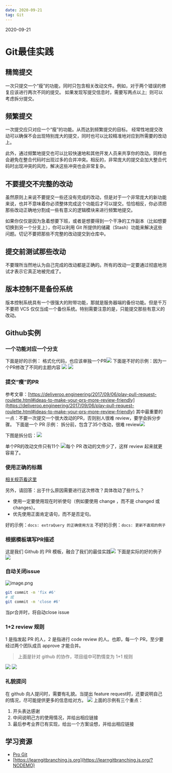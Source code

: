 ```yaml
---
date: 2020-09-21
tag: Git
---
```


2020-09-21
# Git最佳实践
## 精简提交
一次只提交一个“瘦”的功能，同时只包含相关改动文件。例如，对于两个错误的修复应该进行两次不同的提交。
如果发现写提交信息时，需要写两点以上;  则可以考虑拆分提交。

## 频繁提交
一次提交应只对应一个“瘦”的功能。从而达到频繁提交的目标。
经常性地提交改动可以确保不会出现特别庞大的提交，同时也可以比较精准地对应到所需要的改动上。

此外，通过频繁地提交也可以比较快速地和其他开发人员来共享你的改动。同样也会避免在整合代码时出现过多的合并冲突。相反的，非常庞大的提交会加大整合代码时出现冲突的风险，解决这些冲突也会非常复杂。

## 不要提交不完整的改动
虽然原则上来说不要提交一些还没有完成的改动，但是对于一个非常庞大的新功能来说，也并不意味着你必须整体完成这个功能后才可以提交。恰恰相反，你必须把那些改动正确地分割成一些有意义的逻辑模块来进行频繁地提交。

如果你仅仅是因为急着想要下班，或者是想要得到一个干净的工作副本（比如想要切换到另一个分支上），你可以利用 Git 所提供的储藏（Stash）功能来解决这些问题。切记不要把那些不完整的改动提交到仓库中。
## 提交前测试那些改动
不要理所当然地认为自己完成的改动都是正确的。所有的改动一定要通过彻底地测试才表示它真正地被完成了。
## 版本控制不是备份系统
版本控制系统具有一个很强大的附带功能，那就是服务器端的备份功能。但是千万不要把 VCS 仅仅当成一个备份系统。特别需要注意的是，只能提交那些有意义的改动。

## Github实例
### 一个功能对应一个分支
下面是好的示例： 格式化代码，也应该单独一个PR![](https://raw.gitmirror.com/levy9527/image-holder/main/docs/git/1682344980430.png)
下面是不好的示例：因为一个PR修改了不同的主题内容
![](https://raw.gitmirror.com/levy9527/image-holder/main/docs/git/1682344985874.png)
![](https://raw.gitmirror.com/levy9527/image-holder/main/docs/git/1682344990582.png)
### 提交“瘦”的PR
参考文章：[https://deliveroo.engineering/2017/09/06/play-pull-request-roulette.html#ideas-to-make-your-prs-more-review-friendly](https://deliveroo.engineering/2017/09/06/play-pull-request-roulette.html#ideas-to-make-your-prs-more-review-friendly)
其中最重要的一点：不要一次提交一个很大改动的PR，否则别人很难 review，要学会拆分步骤。
下面是一个 PR 示例：
拆分前，包含了35个改动，很难 review![](https://raw.gitmirror.com/levy9527/image-holder/main/docs/git/1682344998899.png)

下图是拆分后：![](https://raw.gitmirror.com/levy9527/image-holder/main/docs/git/1682345004360.png)

单个PR的改动文件只有11个
![](https://raw.gitmirror.com/levy9527/image-holder/main/docs/git/1682345009991.png)每个 PR 改动的文件少了，这样 review 起来就更容易了。
### 使用正确的标题
[相关规范看这里](https://github.com/angular/angular.js/blob/master/DEVELOPERS.md#commits)

另外，请回答：出于什么原因需要进行这次修改？具体改动了些什么？

- 使用一定要使用现在时祈使句（例如要使用 change ，而不是 changed 或 changes）。
- 优先使用正面肯定语句，而不是否定句。

好的示例：`docs: extraQuery 的正确使用方法`
不好的示例：`docs: 更新不直观的例子`

### 根据模板填写PR描述
这是我们 Github 的 PR 模板，融合了我们的最佳实践![](https://raw.gitmirror.com/levy9527/image-holder/main/docs/git/1682345014045.png)
下面是实际的好的例子![](https://raw.gitmirror.com/levy9527/image-holder/main/docs/git/1682345019293.png)

### 自动关闭issue
![image.png](https://raw.gitmirror.com/levy9527/image-holder/main/docs/git/1682345024941.png)

```bash
git commit -m 'fix #6'
# 或
git commit -m 'close #6'
```

当pr合并时，将自动close issue

### 1+2 review 规则
1 是指发起 PR 的人，2 是指进行 code review 的人。也即，每一个 PR，至少要经过两个团队成员 approve 才能合并。
> 上面是针对 github 的协作，项目组中可酌情变为 1+1 规则

![](https://raw.gitmirror.com/levy9527/image-holder/main/docs/git/1682345031945.png)
![](https://raw.gitmirror.com/levy9527/image-holder/main/docs/git/1682345036964.png)
### 礼貌提问
在 github 向人提问时，需要有礼貌。当提出 feature request时，还要说明自己的情况，尽可能提供更多的信息给对方。
![](https://raw.gitmirror.com/levy9527/image-holder/main/docs/git/1682345041577.png)
上面的示例有三个重点：

1. 开头表达感谢
2. 中间说明己方的使用情况，并给出相应链接
3. 最后参考业界已有实现，给出一个方案设想，并给出相应链接

## 学习资源

- [Pro Git](https://git.oschina.net/progit/)
- [https://learngitbranching.js.org](https://learngitbranching.js.org/?NODEMO)
